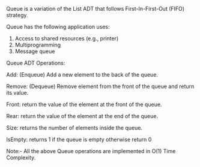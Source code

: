 Queue is a variation of the List ADT that follows First-In-First-Out (FIFO) strategy.

Queue has the following application uses:
1. Access to shared resources (e.g., printer)
2. Multiprogramming
3. Message queue

Queue ADT Operations:

Add: (Enqueue) Add a new element to the back of the queue.

Remove: (Dequeue) Remove element from the front of the queue and return its value.

Front: return the value of the element at the front of the queue.

Rear: return the value of the element at the end of the queue.

Size: returns the number of elements inside the queue.

IsEmpty: returns 1 if the queue is empty otherwise return 0

Note:- All the above Queue operations are implemented in O(1)  Time Complexity.
